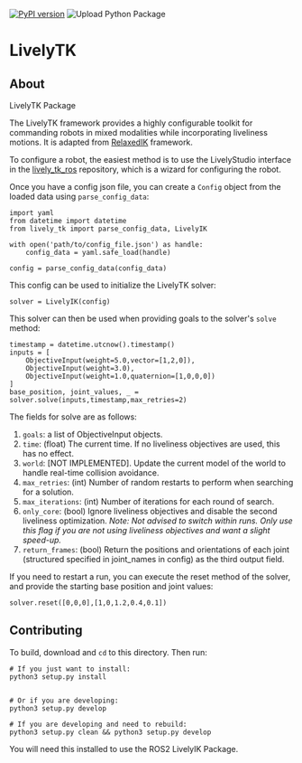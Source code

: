 [![PyPI version](https://img.shields.io/pypi/v/lively_tk)](https://badge.fury.io/py/lively_tk)
![Upload Python Package](https://github.com/Wisc-HCI/lively_tk/workflows/Upload%20Python%20Package/badge.svg)
# LivelyTK

## About

LivelyTK Package

The LivelyTK framework provides a highly configurable toolkit for commanding robots in mixed modalities while incorporating liveliness motions. It is adapted from [RelaxedIK](https://github.com/uwgraphics/relaxed_ik_core) framework.

To configure a robot, the easiest method is to use the LivelyStudio interface in the [lively_tk_ros](https://github.com/Wisc-HCI/lively_tk_ros) repository, which is a wizard for configuring the robot.

Once you have a config json file, you can create a `Config` object from the loaded data using `parse_config_data`:

```
import yaml
from datetime import datetime
from lively_tk import parse_config_data, LivelyIK

with open('path/to/config_file.json') as handle:
    config_data = yaml.safe_load(handle)

config = parse_config_data(config_data)
```

This config can be used to initialize the LivelyTK solver:

```
solver = LivelyIK(config)
```

This solver can then be used when providing goals to the solver's `solve` method:

```
timestamp = datetime.utcnow().timestamp()
inputs = [
    ObjectiveInput(weight=5.0,vector=[1,2,0]),
    ObjectiveInput(weight=3.0),
    ObjectiveInput(weight=1.0,quaternion=[1,0,0,0])
]
base_position, joint_values, _ = solver.solve(inputs,timestamp,max_retries=2)

```

The fields for solve are as follows:
1. `goals`: a list of ObjectiveInput objects.
2. `time`: (float) The current time. If no liveliness objectives are used, this has no effect.
3. `world`: [NOT IMPLEMENTED]. Update the current model of the world to handle real-time collision avoidance.
4. `max_retries`: (int) Number of random restarts to perform when searching for a solution.
5. `max_iterations`: (int) Number of iterations for each round of search.
6. `only_core`: (bool) Ignore liveliness objectives and disable the second liveliness optimization. *Note: Not advised to switch within runs. Only use this flag if you are not using liveliness objectives and want a slight speed-up.*
7. `return_frames`: (bool) Return the positions and orientations of each joint (structured specified in joint_names in config) as the third output field.

If you need to restart a run, you can execute the reset method of the solver, and provide the starting base position and joint values:

```
solver.reset([0,0,0],[1,0,1.2,0.4,0.1])
```

## Contributing

To build, download and `cd` to this directory. Then run:

```
# If you just want to install:
python3 setup.py install


# Or if you are developing:
python3 setup.py develop

# If you are developing and need to rebuild:
python3 setup.py clean && python3 setup.py develop
```

You will need this installed to use the ROS2 LivelyIK Package.
